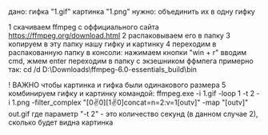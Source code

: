 дано:
  гифка "1.gif"
  картинка "1.png"
нужно: 
  объединить их в одну гифку

1 скачиваем ffmpeg с оффициального сайта https://ffmpeg.org/download.html
2 распаковываем его в папку
3 копируем в эту папку нашу гифку и картинку
4 переходим в распакованную папку в консоли:
  нажимаем кнопки "win + r"
  вводим cmd, жмем enter
  переходим в папку с экзешником ффмпега примерно так:
    cd /d D:\Downloads\ffmpeg-6.0-essentials_build\bin

! ВАЖНО чтобы картинка и гифка были одинакового размера
5 комбинируем гифку и картинку командой:
  ffmpeg.exe -i 1.gif -loop 1 -t 2 -i 1.png -filter_complex "[0:v:0][1:v:0]concat=n=2:v=1[outv]" -map "[outv]" out.gif
  где параметр "-t 2" - это количество секунд (в данном случае 2), сколько будет видна картинка

